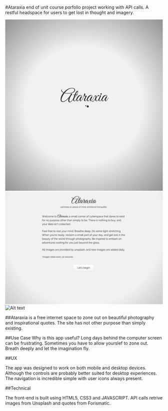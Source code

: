 #Ataraxia end of unit course porfolio project working with API calls. A restful headspace for users to get lost in thought and imagery.

![Alt text](/img/screen01.png?raw=true "Screen 0")
![Alt text](/img/screen02.png?raw=true "Screen 1")
![Alt text](/img/screen03.png?raw=true "Screen 2")

##Ataraxia is a free internet space to zone out on beautiful photography and inspirational quotes. The site has not other purpose than simply existing.

##Use Case Why is this app useful? Long days behind the computer screen can be frustrating. Sometimes you have to allow yourslef to zone out. Breath deeply and let the imagination fly.

##UX

The app was designed to work on both mobile and desktop devices. Although the controls are probably better suited for desktop experiences. The navigation is incredible simple with user icons always present.

##Technical

The front-end is built using HTML5, CSS3 and JAVASCRIPT. API calls retrive images from Unsplash and quotes from Forismatic.